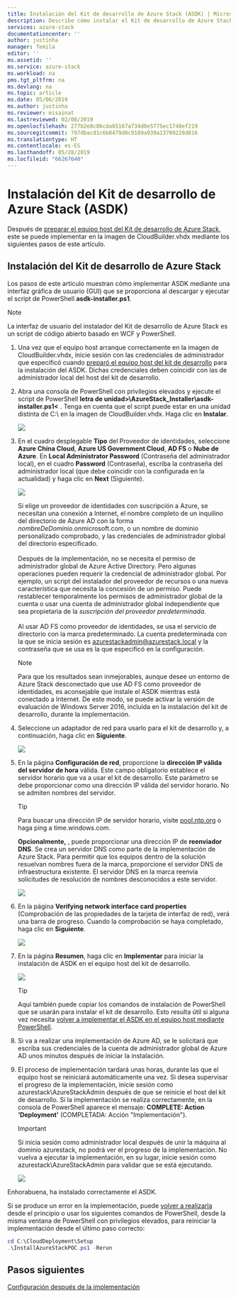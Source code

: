 ```yaml
---
title: Instalación del Kit de desarrollo de Azure Stack (ASDK) | Microsoft Docs
description: Describe cómo instalar el Kit de desarrollo de Azure Stack (ASDK).
services: azure-stack
documentationcenter: ''
author: justinha
manager: femila
editor: ''
ms.assetid: ''
ms.service: azure-stack
ms.workload: na
pms.tgt_pltfrm: na
ms.devlang: na
ms.topic: article
ms.date: 05/06/2019
ms.author: justinha
ms.reviewer: misainat
ms.lastreviewed: 02/08/2019
ms.openlocfilehash: 277b2e8c86cda65167a734d0e5775ec1748ef219
ms.sourcegitcommit: 797dbacd1c6b8479d8c9189a939a13709228d816
ms.translationtype: HT
ms.contentlocale: es-ES
ms.lasthandoff: 05/28/2019
ms.locfileid: "66267640"
---
```

# <a name="install-the-azure-stack-development-kit-asdk"></a>Instalación del Kit de desarrollo de Azure Stack (ASDK)
Después de [preparar el equipo host del Kit de desarrollo de Azure Stack](asdk-prepare-host.md), este se puede implementar en la imagen de CloudBuilder.vhdx mediante los siguientes pasos de este artículo.

## <a name="install-the-asdk"></a>Instalación del Kit de desarrollo de Azure Stack
Los pasos de este artículo muestran cómo implementar ASDK mediante una interfaz gráfica de usuario (GUI) que se proporciona al descargar y ejecutar el script de PowerShell **asdk-installer.ps1**.

> [!NOTE]
> La interfaz de usuario del instalador del Kit de desarrollo de Azure Stack es un script de código abierto basado en WCF y PowerShell.


1. Una vez que el equipo host arranque correctamente en la imagen de CloudBuilder.vhdx, inicie sesión con las credenciales de administrador que especificó cuando [preparó el equipo host del kit de desarrollo](asdk-prepare-host.md) para la instalación del ASDK. Dichas credenciales deben coincidir con las de administrador local del host del kit de desarrollo.
2. Abra una consola de PowerShell con privilegios elevados y ejecute el script de PowerShell **letra de unidad>\AzureStack_Installer\asdk-installer.ps1&lt;** . Tenga en cuenta que el script puede estar en una unidad distinta de C:\ en la imagen de CloudBuilder.vhdx. Haga clic en **Instalar**.

    ![](media/asdk-install/1.PNG) 

3. En el cuadro desplegable **Tipo** del Proveedor de identidades, seleccione **Azure China Cloud**, **Azure US Government Cloud**, **AD FS** o **Nube de Azure**. En **Local Administrator Password** (Contraseña del administrador local), en el cuadro **Password** (Contraseña), escriba la contraseña del administrador local (que debe coincidir con la configurada en la actualidad) y haga clic en **Next** (Siguiente).

    ![](media/asdk-install/2.PNG) 
  
   Si elige un proveedor de identidades con suscripción a Azure, se necesitan una conexión a Internet, el nombre completo de un inquilino del directorio de Azure AD con la forma *nombreDeDominio*.onmicrosoft.com, o un nombre de dominio personalizado comprobado, y las credenciales de administrador global del directorio especificado.<br><br>Después de la implementación, no se necesita el permiso de administrador global de Azure Active Directory. Pero algunas operaciones pueden requerir la credencial de administrador global. Por ejemplo, un script del instalador del proveedor de recursos o una nueva característica que necesita la concesión de un permiso. Puede restablecer temporalmente los permisos de administrador global de la cuenta o usar una cuenta de administrador global independiente que sea propietaria de la *suscripción del proveedor predeterminada*.<br><br>Al usar AD FS como proveedor de identidades, se usa el servicio de directorio con la marca predeterminado. La cuenta predeterminada con la que se inicia sesión es azurestackadmin@azurestack.local y la contraseña que se usa es la que especificó en la configuración.

   > [!NOTE]
   > Para que los resultados sean inmejorables, aunque desee un entorno de Azure Stack desconectado que use AD FS como proveedor de identidades, es aconsejable que instale el ASDK mientras está conectado a Internet. De este modo, se puede activar la versión de evaluación de Windows Server 2016, incluida en la instalación del kit de desarrollo, durante la implementación.

4. Seleccione un adaptador de red para usarlo para el kit de desarrollo y, a continuación, haga clic en **Siguiente**.

    ![](media/asdk-install/3.PNG)

5. En la página **Configuración de red**, proporcione la **dirección IP válida del servidor de hora** válida. Este campo obligatorio establece el servidor horario que va a usar el kit de desarrollo. Este parámetro se debe proporcionar como una dirección IP válida del servidor horario. No se admiten nombres del servidor.

      > [!TIP]
      > Para buscar una dirección IP de servidor horario, visite [pool.ntp.org](https://www.ntppool.org/) o haga ping a time.windows.com. 

    **Opcionalmente,** , puede proporcionar una dirección IP de **reenviador DNS**. Se crea un servidor DNS como parte de la implementación de Azure Stack. Para permitir que los equipos dentro de la solución resuelvan nombres fuera de la marca, proporcione el servidor DNS de infraestructura existente. El servidor DNS en la marca reenvía solicitudes de resolución de nombres desconocidos a este servidor.

    ![](media/asdk-install/4.PNG)

6. En la página **Verifying network interface card properties** (Comprobación de las propiedades de la tarjeta de interfaz de red), verá una barra de progreso. Cuando la comprobación se haya completado, haga clic en **Siguiente**.

    ![](media/asdk-install/5.PNG)

7. En la página **Resumen**, haga clic en **Implementar** para iniciar la instalación de ASDK en el equipo host del kit de desarrollo.

    ![](media/asdk-install/6.PNG)

    > [!TIP]
    > Aquí también puede copiar los comandos de instalación de PowerShell que se usarán para instalar el kit de desarrollo. Esto resulta útil si alguna vez necesita [volver a implementar el ASDK en el equipo host mediante PowerShell](asdk-deploy-powershell.md).

8. Si va a realizar una implementación de Azure AD, se le solicitará que escriba sus credenciales de la cuenta de administrador global de Azure AD unos minutos después de iniciar la instalación.

9. El proceso de implementación tardará unas horas, durante las que el equipo host se reiniciará automáticamente una vez. Si desea supervisar el progreso de la implementación, inicie sesión como azurestack\AzureStackAdmin después de que se reinicie el host del kit de desarrollo. Si la implementación se realiza correctamente, en la consola de PowerShell aparece el mensaje: **COMPLETE: Action ‘Deployment’** (COMPLETADA: Acción "Implementación"). 
    > [!IMPORTANT]
    > Si inicia sesión como administrador local después de unir la máquina al dominio azurestack, no podrá ver el progreso de la implementación. No vuelva a ejecutar la implementación, en su lugar, inicie sesión como azurestack\AzureStackAdmin para validar que se está ejecutando.

    ![](media/asdk-install/7.PNG)

Enhorabuena, ha instalado correctamente el ASDK.

Si se produce un error en la implementación, puede [volver a realizarla](asdk-redeploy.md) desde el principio o usar los siguientes comandos de PowerShell, desde la misma ventana de PowerShell con privilegios elevados, para reiniciar la implementación desde el último paso correcto:

  ```powershell
  cd C:\CloudDeployment\Setup
  .\InstallAzureStackPOC.ps1 -Rerun
  ```

## <a name="next-steps"></a>Pasos siguientes
[Configuración después de la implementación](asdk-post-deploy.md)

